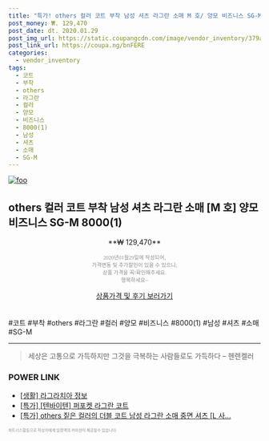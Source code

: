 ```yaml
--- 
title: "특가! others 컬러 코트 부착 남성 셔츠 라그란 소매 M 호/ 양모 비즈니스 SG-M 80..." 
post_money: ₩. 129,470 
post_date: dt. 2020.01.29 
post_img_url: https://static.coupangcdn.com/image/vendor_inventory/379a/c98c10c53dfb057adc24674af6c2d244a394d970c1a2ac30f285eb646d70.jpg 
post_link_url: https://coupa.ng/bnFERE 
categories: 
  - vendor_inventory 
tags: 
  - 코트 
  - 부착 
  - others 
  - 라그란 
  - 컬러 
  - 양모 
  - 비즈니스 
  - 8000(1) 
  - 남성 
  - 셔츠 
  - 소매 
  - SG-M 
--- 
```

[![foo](https://static.coupangcdn.com/image/vendor_inventory/379a/c98c10c53dfb057adc24674af6c2d244a394d970c1a2ac30f285eb646d70.jpg)](https://coupa.ng/bnFERE) 

## others 컬러 코트 부착 남성 셔츠 라그란 소매 [M 호] 양모 비즈니스 SG-M 8000(1) 
<p style="text-align: center;">**₩ 129,470**</p> 
<p style="text-align: center;"><span style="color: #898c8f; font-family: Georgia,Times,serif; font-size: 0.75em;">2020년01월29일에 작성되어, <br>가격변동 및 추가할인이 있을 수 있으니,<br> 상품 가격을 꼭!확인해주세요.<br>행복하세요~</span> 
</p>	 
<div markdown="0" style="text-align: center;"><a href="https://coupa.ng/bnFERE" class="btn btn--success">상품가격 및 후기 보러가기</a></div> 
<br><br> 
  #코트 #부착 #others #라그란 #컬러 #양모 #비즈니스 #8000(1) #남성 #셔츠 #소매 #SG-M 
<hr> 

> 세상은 고통으로 가득하지만 그것을 극복하는 사람들로도 가득하다 – 헨렌켈러 


### POWER LINK

* <a href="https://blog.naver.com/sakai111/221766484890" target="_blank"> [생활] 라그라치아 정보 </a>
* <a href="https://blog.naver.com/an0733/221790200328" target="_blank">[특가] [텐바이텐] 퍼포켓 라그란 코트</a>
* <a href="https://blog.naver.com/santokki14/221789600136" target="_blank">[특가] others 짙은 컬러의 더블 코트 남성 라그란 소매 중면 셔츠 [L 사...</a>

<span style="color: #898c8f; font-family: Georgia,Times,serif; font-size: 0.55em;">파트너스활동으로 작성자에게 일정액의 커미션이 제공될수 있습니다.</span> 
